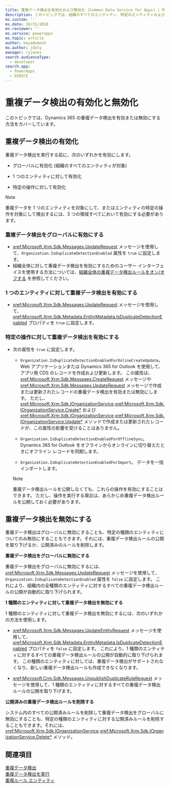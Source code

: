 ```yaml
---
title: 重複データ検出を有効化および無効化 (Common Data Service for Apps) | Microsoft Docs
description: このトピックでは、組織のすべてのエンティティ、特定のエンティティおよび特定のオペレーションに対する重複データ検出を有効にする方法、および重複データ検出ルールを非公開にすることによりまたは公開済みルールを削除することにより、グローバルまたはエンティティの種類に対して重複データ検出を無効にする方法に関する情報をカバーしています。
ms.custom: ''
ms.date: 10/31/2018
ms.reviewer: ''
ms.service: powerapps
ms.topic: article
author: mayadumesh
ms.author: jdaly
manager: ryjones
search.audienceType:
  - developer
search.app:
  - PowerApps
  - D365CE
---
```

# <a name="enable-and-disable-duplicate-detection"></a>重複データ検出の有効化と無効化

このトピックでは、Dynamics 365 の重複データ検出を有効または無効にする方法をカバーしています。

<a name="bkmk_enable"></a>

## <a name="enable-duplicate-detection"></a>重複データ検出の有効化

重複データ検出を実行する前に、次のいずれかを有効にします。  
  
-   グローバルに有効化 (組織のすべてのエンティティが対象)  
  
-   1 つのエンティティに対して有効化  
  
-   特定の操作に対して有効化  
  
> [!NOTE]
>  重複データを 1 つのエンティティを対象にして、またはエンティティの特定の操作を対象にして検出するには、3 つの領域すべてにおいて有効にする必要があります。  
  
### <a name="enable-duplicate-detection-globally"></a>重複データ検出をグローバルに有効にする  
  
-   <xref:Microsoft.Xrm.Sdk.Messages.UpdateRequest> メッセージを使用して、`Organization.IsDuplicateDetectionEnabled` 属性を `true` に設定します。
-   組織全体に対して重複データ検出を有効にするためのユーザー インターフェイスを使用する方法については、[組織全体の重複データ検出ルールをオン/オフする](/dynamics365/customer-engagement/admin/turn-duplicate-detection-rules-off-whole-organization) を参照してください。
  
### <a name="enable-duplicate-detection-for-an-entity"></a>1 つのエンティティに対して重複データ検出を有効にする  
  
-   <xref:Microsoft.Xrm.Sdk.Messages.UpdateRequest> メッセージを使用して、<xref:Microsoft.Xrm.Sdk.Metadata.EntityMetadata.IsDuplicateDetectionEnabled> プロパティを `true` に設定します。  
  
### <a name="enable-duplicate-detection-for-specific-operations"></a>特定の操作に対して重複データ検出を有効にする  
  
- 次の属性を `true` に設定します。  
  
  - `Organization.IsDuplicateDetectionEnabledForOnlineCreateUpdate`。 Web アプリケーションまたは Dynamics 365 for Outlook を使用して、アプリ用 CDS のレコードを作成および更新します。 この属性は、<xref:Microsoft.Xrm.Sdk.Messages.CreateRequest> メッセージや <xref:Microsoft.Xrm.Sdk.Messages.UpdateRequest> メッセージで作成または更新されたレコードの重複データ検出を有効または無効にします。 ただし、<xref:Microsoft.Xrm.Sdk.IOrganizationService>.<xref:Microsoft.Xrm.Sdk.IOrganizationService.Create*> および <xref:Microsoft.Xrm.Sdk.IOrganizationService>.<xref:Microsoft.Xrm.Sdk.IOrganizationService.Update*> メソッドで作成または更新されたレコードが、この属性の影響を受けることはありません。  
  
  - `Organization.IsDuplicateDetectionEnabledForOfflineSync`。 Dynamics 365 for Outlook をオフラインからオンラインに切り替えたときにオフライン レコードを同期します。  
  
  - `Organization.IsDuplicateDetectionEnabledForImport`。 データを一括インポートします。  
  
  > [!NOTE]
  >  重複データ検出ルールを公開しなくても、これらの操作を有効にすることはできます。 ただし、操作を実行する場合は、あらかじめ重複データ検出ルールを公開しておく必要があります。  

<a name="bkmk_disable"></a>

## <a name="disable-duplicate-detection"></a>重複データ検出を無効にする

重複データ検出はグローバルに無効にすることも、特定の種類のエンティティについてのみ無効にすることもできます。それには、重複データ検出ルールの公開を取り下げるか、公開済みのルールを削除します。  
  
 **重複データ検出をグローバルに無効にする**  
  
 重複データ検出をグローバルに無効にするには、<xref:Microsoft.Xrm.Sdk.Messages.UpdateRequest> メッセージを使用して、`Organization.IsDuplicateDetectionEnabled` 属性を `false` に設定します。 これにより、組織内の全種類のエンティティに対するすべての重複データ検出ルールの公開が自動的に取り下げられます。  
  
 **1 種類のエンティティに対して重複データ検出を無効にする**  
  
 1 種類のエンティティに対して重複データ検出を無効にするには、次のいずれかの方法を使用します。  
  
-   <xref:Microsoft.Xrm.Sdk.Messages.UpdateEntityRequest> メッセージを使用して、<xref:Microsoft.Xrm.Sdk.Metadata.EntityMetadata.IsDuplicateDetectionEnabled> プロパティを `false` に設定します。 これにより、1 種類のエンティティに対するすべての重複データ検出ルールの公開が自動的に取り下げられます。 この種類のエンティティに対しては、重複データ検出がサポートされなくなり、新しい重複データ検出ルールも作成できなくなります。  
  
-   <xref:Microsoft.Crm.Sdk.Messages.UnpublishDuplicateRuleRequest> メッセージを使用して、1 種類のエンティティに対するすべての重複データ検出ルールの公開を取り下げます。  
  
**公開済みの重複データ検出ルールを削除する**  
  
システム内のすべての公開済みルールを削除して重複データ検出をグローバルに無効にすることも、特定の種類のエンティティに対する公開済みルールを削除することもできます。それには、<xref:Microsoft.Xrm.Sdk.IOrganizationService>.<xref:Microsoft.Xrm.Sdk.IOrganizationService.Delete*>   メソッド。  

## <a name="see-also"></a>関連項目

[重複データ検出](detect-duplicate-data-with-code.md)  
[重複データ検出を実行](run-duplicate-detection.md)   
[重複ルール エンティティ](duplicaterule-entities.md) 